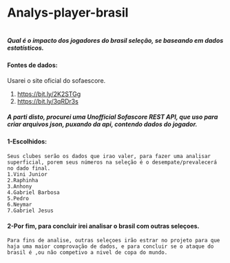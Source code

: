 # Analys-player-brasil

<p align="center">
  <img src="" >
</p>

##### Qual é o impacto dos jogadores do brasil seleção, se baseando em dados estatísticos.

#### Fontes de dados:
Usarei o site oficial do sofaescore.
1. https://bit.ly/2K2STGg
2. https://bit.ly/3qRDr3s
##### A parti disto, procurei uma Unofficial Sofascore REST API, que uso para criar arquivos json, puxando da api, contendo dados do jogador.



#### 1-Escolhidos:
	Seus clubes serão os dados que irao valer, para fazer uma analisar superficial, porem seus números na seleção é o desempate/prevalecerá no dado final.
    1.Vini Junior
    2.Raphinha
    3.Anhony
    4.Gabriel Barbosa
    5.Pedro
    6.Neymar
    7.Gabriel Jesus

#### 2-Por fim, para concluir irei analisar o brasil com outras seleçoes.
	Para fins de analise, outras seleçoes irão estrar no projeto para que haja uma maior comprovação de dados, e para concluir se o ataque do brasil é ,ou não competivo a nivel de copa do mundo.
